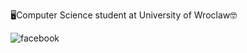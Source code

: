 🖥️Computer Science student at University of Wroclaw🤓

[<img align="left" alt="facebook" src="https://img.shields.io/badge/facebook-%231877F2.svg?&style=for-the-badge&logo=facebook&logoColor=white" />](https://www.facebook.com/bartek.borecki.1)
<!---
B-Borecki/B-Borecki is a ✨ special ✨ repository because its `README.md` (this file) appears on your GitHub profile.
You can click the Preview link to take a look at your changes.
--->
